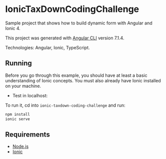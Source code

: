 # IonicTaxDownCodingChallenge

Sample project that shows how to build dynamic form with Angular and Ionic 4.

This project was generated with [Angular CLI](https://github.com/angular/angular-cli) version 7.1.4.

Technologies: Angular, Ionic, TypeScript.

## Running

Before you go through this example, you should have at least a basic understanding of Ionic concepts. You must also already have Ionic installed on your machine.

* Test in localhost:

To run it, cd into `ionic-taxdown-coding-challenge` and run:

```bash
npm install
ionic serve
```

## Requirements

* [Node.js](http://nodejs.org/)
* [Ionic](https://ionicframework.com/getting-started#cli)
